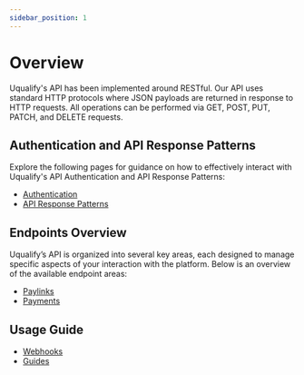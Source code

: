 ```yaml
---
sidebar_position: 1
---
```


# Overview

Uqualify's API has been implemented around RESTful. Our API uses standard HTTP protocols where JSON payloads are returned in response to HTTP requests. All operations can be performed via GET, POST, PUT, PATCH, and DELETE requests.


## Authentication and API Response Patterns

Explore the following pages for guidance on how to effectively interact with Uqualify's API Authentication and API Response Patterns:

- [Authentication](/docs/authentication)
- [API Response Patterns](/docs/response-patterns)

## Endpoints Overview

Uqualify’s API is organized into several key areas, each designed to manage specific aspects of your interaction with the platform. Below is an overview of the available endpoint areas:

- [Paylinks](/docs/category/paylinks)
- [Payments](/docs/category/payments)

## Usage Guide

- [Webhooks](/docs/webhooks)
- [Guides](/docs/category/guides)
